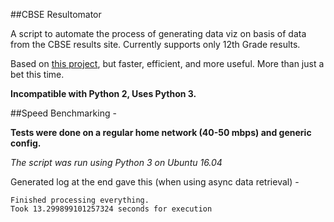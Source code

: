 ##CBSE Resultomator

A script to automate the process of generating data viz on basis of data from the CBSE results site.
Currently supports only 12th Grade results.

Based on [this project](https://github.com/anshuman73/2016-CBSE-Grade-12-Results), but faster, efficient, and more useful.
More than just a bet this time.


**Incompatible with Python 2, Uses Python 3.**


##Speed Benchmarking -

**Tests were done on a regular home network (40-50 mbps) and generic config.**

*The script was run using Python 3 on Ubuntu 16.04*

Generated log at the end gave this (when using async data retrieval) -

```
Finished processing everything.
Took 13.299899101257324 seconds for execution

```
